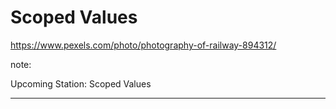 <!-- .slide: data-background="img/background/upcoming-station.jpg" data-background-color="black" data-background-opacity="0.7"-->

# Scoped Values  <!-- .element: class="stroke" -->

<https://www.pexels.com/photo/photography-of-railway-894312/> <!-- .element: class="attribution" -->

note: 

Upcoming Station: Scoped Values

---
